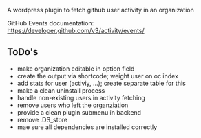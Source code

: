 A wordpress plugin to fetch github user activity in an organization

GitHub Events documentation: https://developer.github.com/v3/activity/events/

## ToDo's
- make organization editable in option field
- create the output via shortcode; weight user on oc index
- add stats for user (activiy, ...); create separate table for this
- make a clean uninstall process
- handle non-existing users in activity fetching
- remove users who left the organziation
- provide a clean plugin submenu in backend
- remove .DS_store
- mae sure all dependencies are installed correctly
